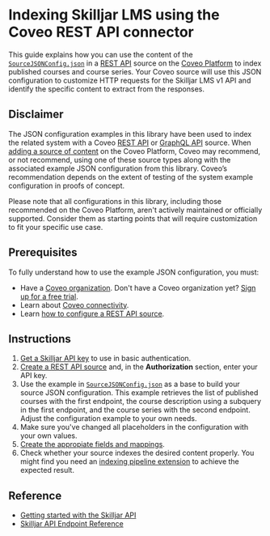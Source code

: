 # Indexing Skilljar LMS using the Coveo REST API connector
This guide explains how you can use the content of the [`SourceJSONConfig.json`](SourceJSONConfig.json) in a [REST API](https://docs.coveo.com/en/1896/) source on the [Coveo Platform](https://docs.coveo.com/en/3361/) to index published courses and course series. Your Coveo source will use this JSON configuration to customize HTTP requests for the Skilljar LMS v1 API and identify the specific content to extract from the responses.

## Disclaimer
The JSON configuration examples in this library have been used to index the related system with a Coveo [REST API](https://docs.coveo.com/en/1896/) or [GraphQL API](https://docs.coveo.com/en/n6gh2329/) source. When [adding a source of content](https://docs.coveo.com/en/3390/index-content/add-or-edit-a-source#add-a-source) on the Coveo Platform, Coveo may recommend, or not recommend, using one of these source types along with the associated example JSON configuration from this library. Coveo’s recommendation depends on the extent of testing of the system example configuration in proofs of concept.

Please note that all configurations in this library, including those recommended on the Coveo Platform, aren't actively maintained or officially supported. Consider them as starting points that will require customization to fit your specific use case.

## Prerequisites
To fully understand how to use the example JSON configuration, you must:
- Have a [Coveo organization](https://docs.coveo.com/en/185). Don't have a Coveo organization yet? [Sign up for a free trial](https://www.coveo.com/en/free-trial?utm_marketing_tactic=connectivity_library).
- Learn about [Coveo connectivity](https://docs.coveo.com/en/1702).
- Learn [how to configure a REST API source](https://docs.coveo.com/en/1896/).

## Instructions
1. [Get a Skilljar API key](https://support.skilljar.com/hc/en-us/articles/203811260-Getting-started-with-the-Skilljar-API) to use in basic authentication.
2. [Create a REST API source](https://docs.coveo.com/en/1896/) and, in the **Authorization** section, enter your API key.
3. Use the example in [`SourceJSONConfig.json`](https://github.com/coveooss/connectivity-library/blob/master/Skilljar%20LMS/SourceJSONConfig.json) as a base to build your source JSON configuration. This example retrieves the list of published courses with the first endpoint, the course description using a subquery in the first endpoint, and the course series with the second endpoint. Adjust the configuration example to your own needs.
4. Make sure you've changed all placeholders in the configuration with your own values.
5. [Create the appropiate fields and mappings](https://docs.coveo.com/en/1896/#completion).
6. Check whether your source indexes the desired content properly. You might find you need an [indexing pipeline extension](https://docs.coveo.com/en/1645/) to achieve the expected result.

## Reference
* [Getting started with the Skilljar API](http://support.skilljar.com/hc/en-us/articles/203811260-Getting-started-with-the-Skilljar-API)
* [Skilljar API Endpoint Reference](https://api.skilljar.com/docs/#!/domains)
